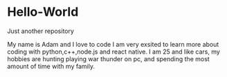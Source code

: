 # Hello-World
Just another repository 

My name is Adam and I love to code I am very exsited to learn more about coding with python,c++,node.js and react native.
I am 25 and like cars, my hobbies are hunting playing war thunder on pc, and spending the most amount of time with my family. 
